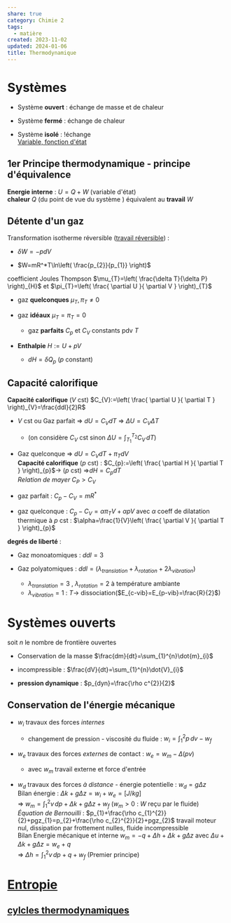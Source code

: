 ```yaml
---  
share: true  
category: Chimie 2  
tags:  
  - matière  
created: 2023-11-02  
updated: 2024-01-06  
title: Thermodynamique  
---  
```

  
# Systèmes  
  
- Système **ouvert** : échange de masse et de chaleur  
  
- Système **fermé** : échange de chaleur  
  
- Système **isolé** : !échange   
[Variable, fonction d'état](Variable,%20fonction%20d'%C3%A9tat.md)  
## 1er Principe thermodynamique - principe d'équivalence  
**Energie interne** :  $U=Q+W$ (variable d'état)  
	**chaleur** $Q$ (du point de vue du système ) équivalent au **travail** $W$   
## Détente d'un gaz  
Transformation isotherme réversible ([travail réversible](travail%20r%C3%A9versible.md)) :  
  
- $\delta W=-pdV$  
  
- $W=mR^*T\ln\left( \frac{p_{2}}{p_{1}} \right)$  
  
coefficient Joules Thompson $\mu_{T}=\left( \frac{\delta T}{\delta P} \right)_{H}$   et $\pi_{T}=\left( \frac{ \partial U }{ \partial V } \right)_{T}$   
  
- gaz **quelconques** $\mu_{T}, \pi_{T} \not = 0$  
  
- gaz **idéaux**  $\mu_{T} = \pi_{T}=0$  
	- gaz **parfaits** $C_{p}$ et $C_{V}$ constants pdv $T$  
  
  
- **Enthalpie** $H:=U+pV$  
	- $dH=\delta Q_{p}$ ($p$ constant)  
## Capacité calorifique  
**Capacité calorifique** ($V$ cst) $C_{V}:=\left( \frac{ \partial U }{ \partial T }  \right)_{V}=\frac{ddl}{2}R$  
  
- $V$ cst ou Gaz parfait ⇒ $dU=C_{V}dT$ ⇒ $\Delta U=C_{V}\Delta T$  
	- (on considère  $C_{V}$ cst sinon $\Delta U=\int_{T_{1}}^{T_{2}} C_{V} \, dT$)  
  
- Gaz quelconque ⇒ $dU=C_{V}dT+\pi_{T}dV$   
**Capacité calorifique** ($p$ cst) : $C_{p}:=\left( \frac{ \partial H }{ \partial T }  \right)_{p}$→  ($p$ cst) ⇒$dH=C_{p}dT$  
*Relation de mayer* $C_{P}>C_{V}$  
  
- gaz parfait : $C_{p}-C_{V}=mR^*$  
  
- gaz quelconque : $C_{p}-C_{V}=\alpha \pi_{T}V+\alpha pV$ avec $\alpha$ coeff de dilatation thermique à $p$ cst : $\alpha=\frac{1}{V}\left( \frac{ \partial V }{ \partial T } \right)_{p}$  
  
**degrés de liberté** :  
  
- Gaz monoatomiques : $ddl=3$  
  
- Gaz polyatomiques : $ddl=(\lambda _{translation}+\lambda_{rotation}+2\lambda_{vibration})$  
	- $\lambda_{translation}=3$ , $\lambda_{rotation}=2$ à température ambiante    
	- $\lambda_{vibration}=1$ : $T\to$ dissociation($E_{c-vib}=E_{p-vib}=\frac{R}{2}$)  
# Systèmes ouverts  
soit $n$ le nombre de frontière ouvertes  
  
- Conservation de la masse $\frac{dm}{dt}=\sum_{1}^{n}\dot{m}_{i}$  
  
- incompressible : $\frac{dV}{dt}=\sum_{1}^{n}\dot{V}_{i}$  
  
- **pression dynamique** : $p_{dyn}=\frac{\rho c^{2}}{2}$  
## Conservation de l'énergie mécanique  
  
- $w_{i}$ travaux des forces *internes*  
	- changement de pression - viscosité du fluide : $w_{i}=\int_{1}^{2} p \, dv-w_{f}$  
  
- $w_{e}$ travaux des forces *externes* de contact : $w_{e}=w_{m}-\Delta(pv)$  
	- avec $w_{m}$ travail externe et force d'entrée  
  
- $w_{d}$ travaux des forces *à distance* - énergie potentielle : $w_{d}=g\Delta z$  
Bilan énergie : $\Delta k+g \Delta z=w_{i}+w_{e} =[J /kg]$  
	⇒ $w_{m}=\int_{1}^{2} v \, dp+\Delta k+g\Delta z+w_{f}$  ($w_{m}>0$ : $W$ reçu par le fluide)  
*Équation de Bernouilli* : $p_{1}+\frac{\rho c_{1}^{2}}{2}+pgz_{1}=p_{2}+\frac{\rho c_{2}^{2}}{2}+pgz_{2}$ travail moteur nul, dissipation par frottement nulles, fluide incompressible  
Bilan Energie mécanique et interne $w_{m}=-q+\Delta h+\Delta k+g\Delta z$ avec $\Delta u+\Delta k+g\Delta z=w_{e}+q$  
	⇒ $\Delta h=\int_{1}^{2} v \, dp+q+w_{f}$ (Premier principe)  
  
# [Entropie](Entropie.md)  
  
## [cylcles thermodynamiques](cylcles%20thermodynamiques.md)  
